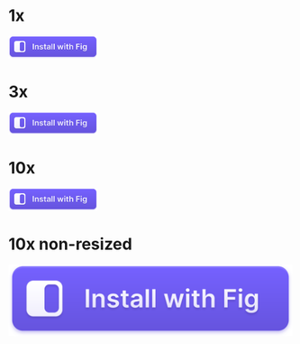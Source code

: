 # 1x

<a href="https://fig.io/plugins/other/fzf-marks_urbainvaes" target="_blank"><img src="2x.svg" style="width:158px;height:40px;"/></a>

# 3x
<a href="https://fig.io/plugins/other/fzf-marks_urbainvaes" target="_blank"><img src="3x.svg" style="width:158px;height:40px;"/></a>

# 10x
<a href="https://fig.io/plugins/other/fzf-marks_urbainvaes" target="_blank"><img src="10x.svg" style="width:158px;height:40px;"/></a>

# 10x non-resized
<a href="https://fig.io/plugins/other/fzf-marks_urbainvaes" target="_blank"><img src="10x.svg" /></a>
